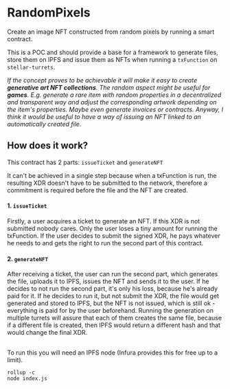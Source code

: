 # RandomPixels

Create an image NFT constructed from random pixels by running a smart contract.

This is a POC and should provide a base for a framework to generate files, store them on IPFS and issue them as NFTs when running a `txFunction` on `stellar-turrets`.

*If the concept proves to be achievable it will make it easy to create **generative art NFT collections**. The random aspect might be useful for **games**. E.g. generate a rare item with random properties in a decentralized and transparent way and adjust the corresponding artwork depending on the item's properties. Maybe even generate invoices or contracts. Anyway, I think it would be useful to have a way of issuing an NFT linked to an automatically created file.*

## How does it work?

This contract has 2 parts: `issueTicket` and `generateNFT`

It can't be achieved in a single step because when a txFunction is run, the resulting XDR doesn't have to be submitted to the network, therefore a commitment is required before the file and the NFT are created.

#### 1. `issueTicket`

Firstly, a user acquires a ticket to generate an NFT. If this XDR is not submitted nobody cares. Only the user loses a tiny amount for running the txFunction. If the user decides to submit the signed XDR, he pays whatever he needs to and gets the right to run the second part of this contract.

#### 2. `generateNFT`

After receiving a ticket, the user can run the second part, which generates the file, uploads it to IPFS, issues the NFT and sends it to the user. If he decides to not run the second part, it's only his loss, because he's already paid for it. If he decides to run it, but not submit the XDR, the file would get generated and stored to IPFS, but the NFT is not issued, which is still ok - everything is paid for by the user beforehand. Running the generation on multiple turrets will assure that each of them creates the same file, because if a different file is created, then IPFS would return a different hash and that would change the final XDR.


## 
To run this you will need an IPFS node (Infura provides this for free up to a limit).

```
rollup -c  
node index.js
```
